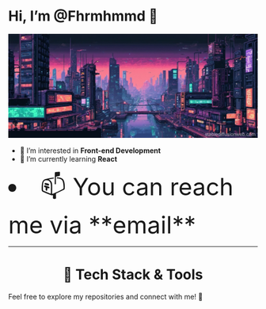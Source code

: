 # Hi, I’m @Fhrmhmmd 👋

![art](https://github.com/Fhrmhmmd/Fhrmhmmd/blob/main/art.jpg)

- 👀 I’m interested in **Front-end Development**
- 🌱 I’m currently learning **React**
<li style="font-size:3rem;">
 📫 You can reach me via **email**</li>

<hr>
<h1 align="center">🚀 Tech Stack & Tools</h1>
  

Feel free to explore my repositories and connect with me! 🤝
